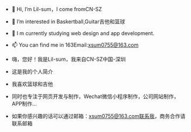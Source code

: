 - 👋 Hi, I’m Lil-sum，I come fromCN-SZ
- 👀 I’m interested in Baskertball,Guitar吉他和篮球
- 🌱 I m currently studying web design and app development.
- 📫 You can find me in 163Email:xsum0755@163.com

- 嗨，您好！我是Lil-sum，我来自CN-SZ中国-深圳
- 这是我的个人简介
- 我喜欢篮球和吉他
- 同时也专注于网页开发与制作，Wechat微信小程序制作，公司网站制作，APP制作...
- 如果你感兴趣的话可以通过邮箱：xsum0755@163.com联系我，商务合作请联系邮箱
